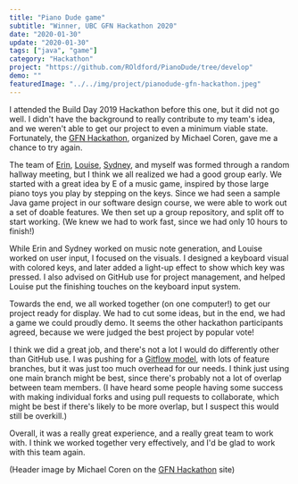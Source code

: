 ```yaml
---
title: "Piano Dude game"
subtitle: "Winner, UBC GFN Hackathon 2020"
date: "2020-01-30"
update: "2020-01-30"
tags: ["java", "game"]
category: "Hackathon"
project: "https://github.com/ROldford/PianoDude/tree/develop"
demo: ""
featuredImage: "../../img/project/pianodude-gfn-hackathon.jpeg"
---
```


I attended the Build Day 2019 Hackathon before this one, but it did not go well. I didn't have the background to really contribute to my team's idea, and we weren't able to get our project to even a minimum viable state. Fortunately, the [GFN Hackathon](https://gfnhackathon.com/), organized by Michael Coren, gave me a chance to try again.

The team of [Erin](https://www.linkedin.com/in/erinebaird), [Louise](https://www.linkedin.com/in/yishi-louise-lu-59864784/), [Sydney](https://www.linkedin.com/in/sydney-schmidt-a1722576/), and myself was formed through a random hallway meeting, but I think we all realized we had a good group early. We started with a great idea by E of a music game, inspired by those large piano toys you play by stepping on the keys. Since we had seen a sample Java game project in our software design course, we were able to work out a set of doable features. We then set up a group repository, and split off to start working. (We knew we had to work fast, since we had only 10 hours to finish!)

While Erin and Sydney worked on music note generation, and Louise worked on user input, I focused on the visuals. I designed a keyboard visual with colored keys, and later added a light-up effect to show which key was pressed. I also advised on GitHub use for project management, and helped Louise put the finishing touches on the keyboard input system.

Towards the end, we all worked together (on one computer!) to get our project ready for display. We had to cut some ideas, but in the end, we had a game we could proudly demo. It seems the other hackathon participants agreed, because we were judged the best project by popular vote!

I think we did a great job, and there's not a lot I would do differently other than GitHub use. I was pushing for a [Gitflow model](https://www.atlassian.com/git/tutorials/comparing-workflows/gitflow-workflow), with lots of feature branches, but it was just too much overhead for our needs. I think just using one main branch might be best, since there's probably not a lot of overlap between team members. (I have heard some people having some success with making individual forks and using pull requests to collaborate, which might be best if there's likely to be more overlap, but I suspect this would still be overkill.)

Overall, it was a really great experience, and a really great team to work with. I think we worked together very effectively, and I'd be glad to work with this team again.

(Header image by Michael Coren on the [GFN Hackathon](https://gfnhackathon.com/) site)